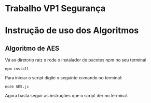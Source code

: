 # Trabalho VP1 Segurança




# Instrução de uso dos Algoritmos


## Algoritmo de AES
Vá ao diretorio raiz e rode o instalador de pacotes npm no seu terminal

```RAW
npm install
```
Para iniciar o script digite o seguinte comando no terminal:
```RAW
node AES.js
```
Agora basta seguir as instruções que o script der no terminal.